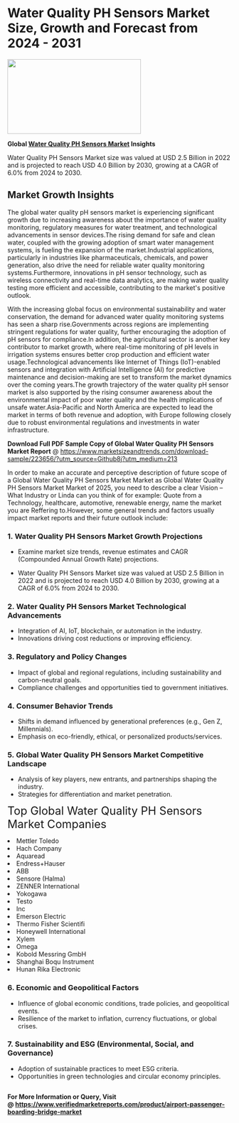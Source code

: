 <H1>Water Quality PH Sensors Market Size, Growth and Forecast from 2024 - 2031</H1><img class="aligncenter size-medium wp-image-584254" src="https://thirdeyenews.in/wp-content/uploads/2024/09/Global-Market-Research-300x168.jpeg" alt="" width="300" height="168" /><p><strong>Global&nbsp;<a href="https://www.marketsizeandtrends.com/download-sample/223656/?utm_source=Github8j?utm_medium=213">Water Quality PH Sensors Market</a> Insights</strong></p><p>Water Quality PH Sensors Market size was valued at USD 2.5 Billion in 2022 and is projected to reach USD 4.0 Billion by 2030, growing at a CAGR of 6.0% from 2024 to 2030.</p><p><h2>Market Growth Insights</h2> <p>The global water quality pH sensors market is experiencing significant growth due to increasing awareness about the importance of water quality monitoring, regulatory measures for water treatment, and technological advancements in sensor devices.The rising demand for safe and clean water, coupled with the growing adoption of smart water management systems, is fueling the expansion of the market.Industrial applications, particularly in industries like pharmaceuticals, chemicals, and power generation, also drive the need for reliable water quality monitoring systems.Furthermore, innovations in pH sensor technology, such as wireless connectivity and real-time data analytics, are making water quality testing more efficient and accessible, contributing to the market's positive outlook.</p> <p>With the increasing global focus on environmental sustainability and water conservation, the demand for advanced water quality monitoring systems has seen a sharp rise.Governments across regions are implementing stringent regulations for water quality, further encouraging the adoption of pH sensors for compliance.In addition, the agricultural sector is another key contributor to market growth, where real-time monitoring of pH levels in irrigation systems ensures better crop production and efficient water usage.Technological advancements like Internet of Things (IoT)-enabled sensors and integration with Artificial Intelligence (AI) for predictive maintenance and decision-making are set to transform the market dynamics over the coming years.The growth trajectory of the water quality pH sensor market is also supported by the rising consumer awareness about the environmental impact of poor water quality and the health implications of unsafe water.Asia-Pacific and North America are expected to lead the market in terms of both revenue and adoption, with Europe following closely due to robust environmental regulations and investments in water infrastructure.</p> <p><span class=""><strong>Download Full PDF Sample Copy of Global Water Quality PH Sensors Market Report</strong> @ <a href="https://www.marketsizeandtrends.com/download-sample/223656/?utm_source=Github8j?utm_medium=213" target="_blank">https://www.marketsizeandtrends.com/download-sample/223656/?utm_source=Github8j?utm_medium=213</a></span></p><p>In order to make an accurate and perceptive description of future scope of a Global&nbsp;Water Quality PH Sensors Market Market as Global&nbsp;Water Quality PH Sensors Market Market of 2025, you need to describe a clear Vision &ndash; What Industry or Linda can you think of for example: Quote from a Technology, healthcare, automotive, renewable energy, name the market you are Reffering to.However, some general trends and factors usually impact market reports and their future outlook include:</p><h3>1.&nbsp;<strong>Water Quality PH Sensors Market Growth Projections</strong></h3><ul><li>Examine market size trends, revenue estimates and CAGR (Compounded Annual Growth Rate) projections.</li><li><p>Water Quality PH Sensors Market size was valued at USD 2.5 Billion in 2022 and is projected to reach USD 4.0 Billion by 2030, growing at a CAGR of 6.0% from 2024 to 2030.</p></li></ul><h3>2.&nbsp;<strong>Water Quality PH Sensors Market Technological Advancements</strong></h3><ul><li>Integration of AI, IoT, blockchain, or automation in the industry.</li><li>Innovations driving cost reductions or improving efficiency.</li></ul><h3>3.&nbsp;<strong>Regulatory and Policy Changes</strong></h3><ul><li>Impact of global and regional regulations, including sustainability and carbon-neutral goals.</li><li>Compliance challenges and opportunities tied to government initiatives.</li></ul><h3>4.&nbsp;<strong>Consumer Behavior Trends</strong></h3><ul><li>Shifts in demand influenced by generational preferences (e.g., Gen Z, Millennials).</li><li>Emphasis on eco-friendly, ethical, or personalized products/services.</li></ul><h3>5.&nbsp;<strong>Global Water Quality PH Sensors Market Competitive Landscape</strong></h3><ul><li>Analysis of key players, new entrants, and partnerships shaping the industry.</li><li>Strategies for differentiation and market penetration.</li></ul><p data-pm-slice="1 1 []"><span style="color: inherit; font-family: inherit; font-size: 25px;">Top Global Water Quality PH Sensors Market Companies</span></p><div class="" data-test-id=""><p><li>Mettler Toledo</li><li> Hach Company</li><li> Aquaread</li><li> Endress+Hauser</li><li> ABB</li><li> Sensore (Halma)</li><li> ZENNER International</li><li> Yokogawa</li><li> Testo</li><li> Inc</li><li> Emerson Electric</li><li> Thermo Fisher Scientifi</li><li> Honeywell International</li><li> Xylem</li><li> Omega</li><li> Kobold Messring GmbH</li><li> Shanghai Boqu Instrument</li><li> Hunan Rika Electronic</li></p></div><h3>6.&nbsp;<strong>Economic and Geopolitical Factors</strong></h3><ul><li>Influence of global economic conditions, trade policies, and geopolitical events.</li><li>Resilience of the market to inflation, currency fluctuations, or global crises.</li></ul><h3>7.&nbsp;<strong>Sustainability and ESG (Environmental, Social, and Governance)</strong></h3><ul><li>Adoption of sustainable practices to meet ESG criteria.</li><li>Opportunities in green technologies and circular economy principles.</li></ul><h2><strong style="font-size: 14px;">For More Information or Query, Visit @&nbsp;</strong><a style="background-color: #ffffff; font-size: 14px;" href="https://www.marketsizeandtrends.com/report/water-quality-ph-sensors-market/" target="_blank">https://www.verifiedmarketreports.com/product/airport-passenger-boarding-bridge-market</a></h2>